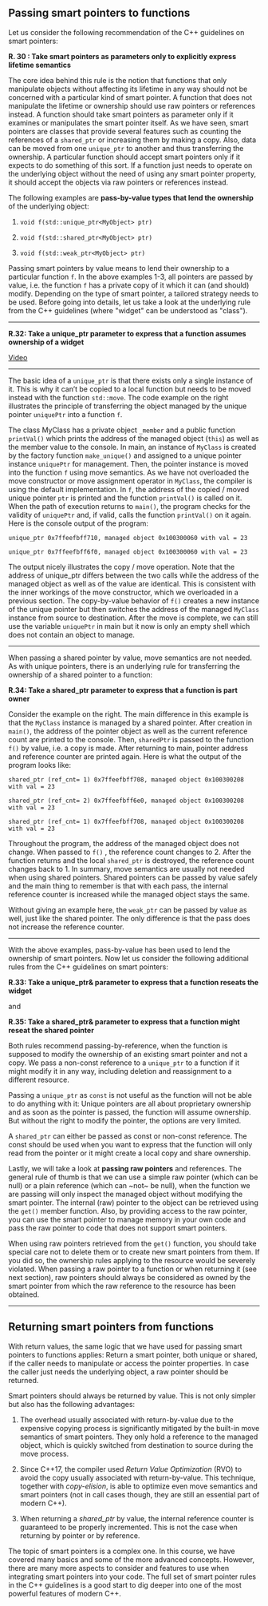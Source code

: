 ## Passing smart pointers to functions
Let us consider the following recommendation of the C++ guidelines on smart pointers: 

**R. 30 : Take smart pointers as parameters only to explicitly express lifetime semantics**

The core idea behind this rule is the notion that functions that only manipulate objects without affecting its lifetime in any way should not be concerned with a particular kind of smart pointer. A function that does not manipulate the lifetime or ownership should use raw pointers or references instead.  A function should take smart pointers as parameter only if it examines or manipulates the smart pointer itself. As we have seen, smart pointers are classes that provide several features such as counting the references of a `shared_ptr` or increasing them by making a copy. Also, data can be moved from one `unique_ptr` to another and thus transferring the ownership. A particular function should accept smart pointers only if it expects to do something of this sort. If a function just needs to operate on the underlying object without the need of using any smart pointer property, it should accept the objects via raw pointers or references instead. 

The following examples are **pass-by-value types that lend the ownership** of the underlying object: 

1. `void f(std::unique_ptr<MyObject> ptr)`

2. `void f(std::shared_ptr<MyObject> ptr)`

3. `void f(std::weak_ptr<MyObject> ptr)`

Passing smart pointers by value means to lend their ownership to a particular function `f`.  In the above examples 1-3, all pointers are passed by value, i.e. the function `f` has a private copy of it which it can (and should) modify. Depending on the type of smart pointer, a tailored strategy needs to be used. Before going into details, let us take a look at the underlying rule from the C++ guidelines (where "widget" can be understood as "class"). 

<!--
%%ulab_page_divider
--><hr/>

**R.32: Take a unique_ptr<widget> parameter to express that a function assumes ownership of a widget**

[Video](https://video.udacity-data.com/topher/2019/September/5d865463_nd213-c03-l05-03.2-transferring-ownership-sc/nd213-c03-l05-03.2-transferring-ownership-sc_720p.mp4)


<!--
%%ulab_page_divider
--><hr/>

The basic idea of a `unique_ptr` is that there exists only a single instance of it. This is why it can’t be copied to a local function but needs to be moved instead with the function `std::move`. The code example on the right illustrates the principle of transferring the object managed by the unique pointer `uniquePtr` into a function `f`.
    
The class MyClass has a private object `_member` and a public function `printVal()` which prints the address of the managed object (`this`) as well as the member value to the console. In main, an instance of `MyClass` is created by the factory function `make_unique()` and assigned to a unique pointer instance `uniquePtr` for management. Then, the pointer instance is moved into the function `f`  using move semantics. As we have not overloaded the move constructor or move assignment operator in `MyClass`, the compiler is using the default implementation. In `f`, the address of the copied / moved unique pointer `ptr`  is printed and the function `printVal()` is called on it.  When the path of execution returns to `main()`, the program checks for the validity of `uniquePtr` and, if valid, calls the function `printVal()` on it again. Here is the console output of the program: 

```
unique_ptr 0x7ffeefbff710, managed object 0x100300060 with val = 23

unique_ptr 0x7ffeefbff6f0, managed object 0x100300060 with val = 23
```

The output nicely illustrates the copy / move operation. Note that the address of unique_ptr differs between the two calls while the address of the managed object as well as of the value are identical. This is consistent with the inner workings of the move constructor, which we overloaded in a previous section. The copy-by-value behavior of `f()` creates a new instance of the unique pointer but then switches the address of the managed `MyClass` instance from source to destination. After the move is complete, we can still use the variable `uniquePtr` in main but it now is only an empty shell which does not contain an object to manage. 

<!--
%%ulab_page_divider
--><hr/>

When passing a shared pointer by value, move semantics are not needed. As with unique pointers, there is an underlying rule for transferring the ownership of a shared pointer to a function: 

**R.34: Take a shared_ptr<widget> parameter to express that a function is part owner**

Consider the example on the right. The main difference in this example is that the `MyClass` instance is managed by a shared pointer. After creation in `main()`, the address of the pointer object as well as the current reference count are printed to the console. Then, `sharedPtr` is passed to the function `f()` by value, i.e. a copy is made. After returning to main, pointer address and reference counter are printed again. Here is what the output of the program looks like: 
```
shared_ptr (ref_cnt= 1) 0x7ffeefbff708, managed object 0x100300208 with val = 23

shared_ptr (ref_cnt= 2) 0x7ffeefbff6e0, managed object 0x100300208 with val = 23

shared_ptr (ref_cnt= 1) 0x7ffeefbff708, managed object 0x100300208 with val = 23
```

Throughout the program, the address of the managed object does not change. When passed to  `f()` , the reference count changes to 2. After the function returns and the local `shared_ptr` is destroyed, the reference count changes back to 1. In summary, move semantics are usually not needed when using shared pointers. Shared pointers can be passed by value safely and the main thing to remember is that with each pass, the internal reference counter is increased while the managed object stays the same. 

Without giving an example here, the `weak_ptr` can be passed by value as well, just like the shared pointer. The only difference is that the pass does not increase the reference counter. 

<!--
%%ulab_page_divider
--><hr/>

With the above examples, pass-by-value has been used to lend the ownership of smart pointers. Now let us consider the following additional rules from the C++ guidelines on smart pointers: 

**R.33: Take a unique_ptr<widget>& parameter to express that a function reseats the widget** 

and

**R.35: Take a shared_ptr<widget>& parameter to express that a function might reseat the shared pointer**

Both rules recommend passing-by-reference, when the function is supposed to modify the ownership of an existing smart pointer and not a copy. We pass a non-const reference to a `unique_ptr` to a function if it might modify it in any way, including deletion and reassignment to a different resource. 

Passing a `unique_ptr` as `const` is not useful as the function will not be able to do anything with it: Unique pointers are all about proprietary ownership and as soon as the pointer is passed, the function will assume ownership. But without the right to modify the pointer, the options are very limited. 

A `shared_ptr` can either be passed as const or non-const reference. The const should be used when you want to express that the function will only read from the pointer or it might create a local copy and share ownership. 

Lastly, we will take a look at **passing raw pointers** and references. The general rule of thumb is that we can use a simple raw pointer (which can be null) or a plain reference (which can ~not~ be null), when the function we are passing will only inspect the managed object without modifying the smart pointer. The internal (raw) pointer to the object can be retrieved using the `get()` member function. Also, by providing  access to the raw pointer,  you can use the smart pointer to manage memory in your own code and pass the raw pointer to code that does not support smart pointers. 

When using raw pointers retrieved from the `get()` function, you should take special care not to delete them or to create new smart pointers from them. If you did so, the ownership rules applying to the resource would be severely violated. When passing a raw pointer to a function or when returning it (see next section), raw pointers should always be considered as owned by the smart pointer from which the raw reference to the resource has been obtained. 

<!--
%%ulab_page_divider
--><hr/>

## Returning smart pointers from functions
With return values, the same logic that we have used for passing smart pointers to functions applies: Return a smart pointer, both unique or shared, if the caller needs to manipulate or access the pointer properties. In case the caller just needs the underlying object, a raw pointer should be returned. 

Smart pointers should always be returned by value. This is not only simpler but also has the following advantages: 

1. The overhead usually associated with return-by-value due to the expensive copying process is significantly mitigated by the built-in move semantics of smart pointers. They only hold a reference to the managed object, which is quickly switched from destination to source during the move process. 

2. Since C++17, the compiler used *Return Value Optimization* (RVO) to avoid the copy usually associated with return-by-value. This technique, together with *copy-elision*, is able to optimize even move semantics and smart pointers (not in call cases though, they are still an essential part of modern C++). 

3. When returning a *shared_ptr* by value, the internal reference counter is guaranteed to be properly incremented. This is not the case when returning by pointer or by reference. 

The topic of smart pointers is a complex one. In this course, we have covered many basics and some of the more advanced concepts. However, there are many more aspects to consider and features to use when integrating smart pointers into your code. The full set of smart pointer rules in the C++ guidelines is a good start to dig deeper into one of the most powerful features of modern C++.
